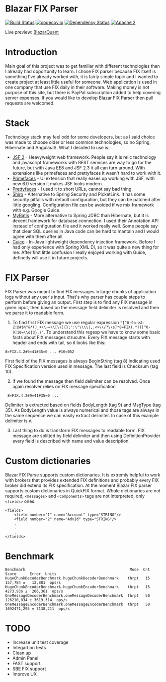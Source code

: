 # Blazar FIX Parser

[![Build Status](https://travis-ci.org/OpenBlazar/blazar-fix-parser.svg?branch=master)](https://travis-ci.org/OpenBlazar/blazar-fix-parser) 
[![codecov.io](https://codecov.io/github/OpenBlazar/blazar-fix-parser/coverage.svg?branch=master)](https://codecov.io/github/OpenBlazar/blazar-fix-parser?branch=master)
[![Dependency Status](https://www.versioneye.com/user/projects/56ac0d077e03c7003ba40de7/badge.svg?style=flat)](https://www.versioneye.com/user/projects/56ac0d077e03c7003ba40de7)
[![Apache 2](http://img.shields.io/badge/license-Apache%202-red.svg)](http://www.apache.org/licenses/LICENSE-2.0)

Live preview: [BlazarQuant](http://blazarquant.com/parser)

# Introduction

Main goal of this project was to get familiar with different technologies than I already had opportunity to learn. I chose FIX parser because FIX itself is something I've already worked with, it is fairly simple topic and I wanted to create project at least little useful for someone. Web application is used in one company that use FIX daily in their software. Making money is not purpose of this site, but there is PayPal subscription added to help covering server expenses. If you would like to develop Blazar FIX Parser then pull requests are welcomed. 

# Stack

Technology stack may feel odd for some developers, but as I said choice was made to choose older or less common technologies, so no Spring, Hibernate and AngularJS. What I decided to use is:

* [JSF 2](https://javaserverfaces.java.net/) - Heavyweight web framework. People say it is relic technology and javascript frameworks with REST services are way to go for the future, but with Java EE8 and JSF 2.3 it all can turn around. With extensions like primefaces and prettyfaces it wasn't hard to work with it.
* [Primefaces](https://github.com/primefaces/primefaces) - UI extension that really eases up working with JSF, with new 6.0 version it makes JSF looks modern. 
* [Prettyfaces](https://github.com/ocpsoft/prettyfaces) - I used it to short URLs, cannot say bad thing.
* [Shiro](https://github.com/apache/shiro) - Alternative to Spring Security and PicketLink. It has some security pitfalls with default configuration, but they can be patched after little googling. Configuration file can be avoided if we mix framework with e.g. Google Guice. 
* [MyBatis](https://github.com/mybatis/mybatis-3) - More alternative to Spring JDBC than Hibernate, but it is decent framework for database connection. I used their Annotation API instead of configuration file and it worked really well. Some people say that clear SQL queries in Java code can be hard to mantain and I would agree with them after all.
* [Guice](https://github.com/google/guice) - In-Java lightweight dependency injection framework. Before I had only experience with Spring XML DI, so it was quite a new thing for me. After first little confusion I really enjoyed working with Guice, definetly will use it in future projects.

# FIX Parser

FIX Parser was meant to find FIX messages in large chunks of application logs without any user's input. That's why parser has couple steps to perform before giving an output. First step is to find any FIX message in given input, then based on the message field delimiter is resolved and then we parse it to readable form.

1. To find first FIX message we use regular expression `"[^0-9a-zA-Z!@#$%^&*()_+\\-=\\[\\]{};':\"\\\\|,.<>\\/?\\s]*8=FIX(.*?)[^0-9]10=\\d{3}.?"`. To understand this regexp we have to know some basic facts about FIX messages strucutre. Every FIX message starts with header and ends with tail, so it looks like this:

  ``` 8=FIX.4.2#9=41#35=0 ... #10=052 ``` 

  First field of the FIX messages is always BeginString (tag 8) indicating used FIX Specification version used in message. The last field is Checksum (tag 10).

2. If we found the message then field delimiter can be resolved. Once again resolver relies on FIX message specification

  ``` 8=FIX.4.2#9=41#35=0 ...```
  
  Delimiter is extracted based on fields BodyLength (tag 9) and MsgType (tag 35). As BodyLength value is always numerical and those tags are always in the same sequence we can easily extract delimiter. In case of this example delimiter is `#`.
  
3. Last thing to do is transform FIX messages to readable form. FIX message are splitted by field delimiter and then using DefinitionProvider every field is described with name and value description.
 
# Custom dictionaries

Blazar FIX Parse supports custom dictionaries. It is extremly helpful to work with brokers that provides extended FIX definitions and probably every FIX broker did extend its FIX specification. At the moment Blazar FIX parser supports custom dictionaries in QuickFIX format. Whole dictionaries are not required, `<messages>` and `<components>` tags are not interpreted, only `<fields>` ones.

```
<fields>
    <field number="1" name="Account" type="STRING"/>
    <field number="2" name="AdvId" type="STRING"/>
    .
    .
    .
</fields>
```

# Benchmark

```
Benchmark                                               Mode  Cnt        Score      Error  Units
HugeChunkDecoderBenchmark.hugeChunkDecoderBenchmark    thrpt   15      157,784 ±   12,881  ops/s
HugeChunkEncoderBenchmark.hugeChunkEncoderBenchmark    thrpt   15     4273,936 ±  266,361  ops/s
OneMessageDecoderBenchmark.oneMessageDecoderBenchmark  thrpt   50   126210,834 ± 3619,314  ops/s
OneMessageEncoderBenchmark.oneMessageEncoderBenchmark  thrpt   50  1092471,295 ± 7138,211  ops/s
```

# TODO

* Increase unit test coverage
* Integartion tests
* Clean up
* Admin Panel
* FAST support
* SBE FIX support
* Improve UX
